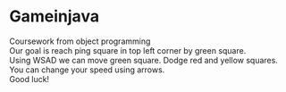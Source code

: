 # Gameinjava
Coursework from object programming<br />
Our goal is reach ping square in top left corner by green square.<br />
Using WSAD we can move green square. Dodge red and yellow squares.<br />
You can change your speed using arrows. <br />
Good luck!

